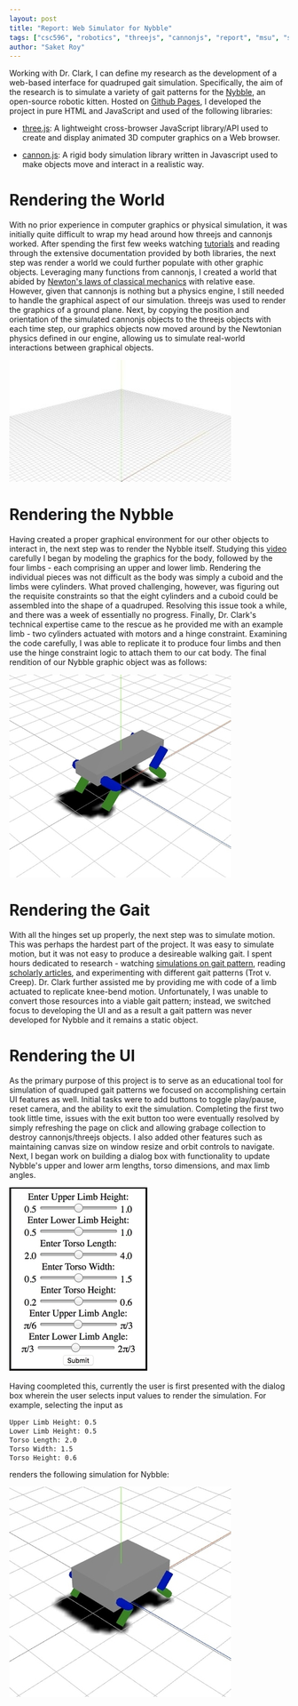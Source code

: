 ```yaml
---
layout: post
title: "Report: Web Simulator for Nybble"
tags: ["csc596", "robotics", "threejs", "cannonjs", "report", "msu", "simulation"]
author: "Saket Roy"
---
```


Working with Dr. Clark, I can define my research as the development of a web-based interface for quadruped gait simulation. Specifically, the aim of the research is to simulate a variety of gait patterns for the [Nybble](https://www.indiegogo.com/projects/nybble-world-s-cutest-open-source-robotic-kitten#/), an open-source robotic kitten. Hosted on [Github Pages](https://roy-05.github.io/websimulator/), I developed the project in pure HTML and JavaScript and used of the following libraries:

- [three.js](https://threejs.org): A lightweight cross-browser JavaScript library/API used to create and display animated 3D computer graphics on a Web browser.

- [cannon.js](http://www.cannonjs.org): A rigid body simulation library written in Javascript used to make objects move and interact in a realistic way. 

# Rendering the World

With no prior experience in computer graphics or physical simulation, it was initially quite difficult to wrap my head around how threejs and cannonjs worked. After spending the first few weeks watching [tutorials](https://www.youtube.com/watch?v=YKzyhcyAijo&t=560s) and reading through the extensive documentation provided by both libraries, the next step was render a world we could further populate with other graphic objects. Leveraging many functions from cannonjs, I created a world that abided by [Newton's laws of classical mechanics](https://en.wikipedia.org/wiki/List_of_equations_in_classical_mechanics#Kinematics) with relative ease. However, given that cannonjs is nothing but a physics engine, I still needed to handle the graphical aspect of our simulation. threejs was used to render the graphics of a ground plane. Next, by copying the position and orientation of the simulated cannonjs objects to the threejs objects with each time step, our graphics objects now moved around by the Newtonian physics defined in our engine, allowing us to simulate real-world interactions between graphical objects.

![Initial threejs ground plane](/assets/2019-05-09-report-web-simulator/world.jpg)

# Rendering the Nybble

Having created a proper graphical environment for our other objects to interact in, the next step was to render the Nybble itself. Studying this [video](https://youtu.be/ZX17mcpGfp8) carefully I began by modeling the graphics for the body, followed by the four limbs - each comprising an upper and lower limb. Rendering the individual pieces was not difficult as the body was simply a cuboid and the limbs were cylinders. What proved challenging, however, was figuring out the requisite constraints so that the eight cylinders and a cuboid could be assembled into the shape of a quadruped. Resolving this issue took a while, and there was a week of essentially no progress. Finally, Dr. Clark's technical expertise came to the rescue as he provided me with an example limb - two cylinders actuated with motors and a hinge constraint. Examining the code carefully, I was able to replicate it to produce four limbs and then use the hinge constraint logic to attach them to our cat body. The final rendition of our Nybble graphic object was as follows:

![Nybble graphic object](/assets/2019-05-09-report-web-simulator/default.jpg)

# Rendering the Gait

With all the hinges set up properly, the next step was to simulate motion. This was perhaps the hardest part of the project. It was easy to simulate motion, but it was not easy to produce a desireable walking gait. I spent hours dedicated to research - watching [simulations on gait pattern](https://www.youtube.com/watch?v=dRthdBr46cs), reading [scholarly articles](https://www.frontiersin.org/articles/10.3389/fncom.2014.00027/full), and experimenting with different gait patterns (Trot v. Creep). Dr. Clark further assisted me by providing me with code of a limb actuated to replicate knee-bend motion. Unfortunately, I was unable to convert those resources into a viable gait pattern; instead, we switched focus to developing the UI and as a result a gait pattern was never developed for Nybble and it remains a static object. 

# Rendering the UI

As the primary purpose of this project is to serve as an educational tool for simulation of quadruped gait patterns we focused on accomplishing certain UI features as well. Initial tasks were to add buttons to toggle play/pause, reset camera, and the ability to exit the simulation. Completing the first two took little time, issues with the exit button too were eventually resolved by simply refreshing the page on click and allowing grabage collection to destroy cannonjs/threejs objects. I also added other features such as maintaining canvas size on window resize and orbit controls to navigate. Next, I began work on building a dialog box with functionality to update Nybble's upper and lower arm lengths, torso dimensions, and max limb angles. 

![Dialog Box for input parameters](/assets/2019-05-09-report-web-simulator/ui.jpg)

Having coompleted this, currently the user is first presented with the dialog box wherein the user selects input values to render the simulation. For example, selecting the input as 

```
Upper Limb Height: 0.5
Lower Limb Height: 0.5
Torso Length: 2.0
Torso Width: 1.5
Torso Height: 0.6
```

renders the following simulation for Nybble:

![Example with different parameters](/assets/2019-05-09-report-web-simulator/example.jpg)
